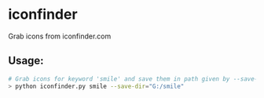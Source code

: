 # iconfinder

Grab icons from iconfinder.com

## Usage:
```bash
# Grab icons for keyword 'smile' and save them in path given by --save-dir 
> python iconfinder.py smile --save-dir="G:/smile"

```
